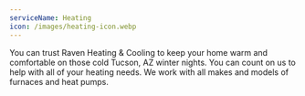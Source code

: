 ```yaml
---
serviceName: Heating
icon: /images/heating-icon.webp
---
```


You can trust Raven Heating & Cooling to keep your home warm and comfortable on those cold Tucson, AZ winter nights. You can count on us to help with all of your heating needs. We work with all makes and models of furnaces and heat pumps.